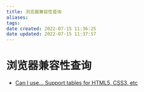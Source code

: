 ```yaml
---
title: 浏览器兼容性查询
aliases: 
tags: 
date created: 2022-07-15 11:36:25
date updated: 2022-07-15 11:37:57
---
```


# 浏览器兼容性查询

- [Can I use... Support tables for HTML5, CSS3, etc](https://caniuse.com/)
